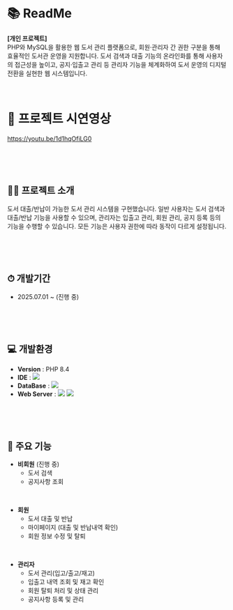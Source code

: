 # 📚 ReadMe
**[개인 프로젝트]**
<br>
PHP와 MySQL을 활용한 웹 도서 관리 플랫폼으로, 회원·관리자 간 권한 구분을 통해 효율적인 도서관 운영을 지원합니다. 도서 검색과 대출 기능의 온라인화를 통해 사용자의 접근성을 높이고, 공지·입출고 관리 등 관리자 기능을 체계화하여 도서 운영의 디지털 전환을 실현한 웹 시스템입니다.
<br><br><br>

# 🎥 프로젝트 시연영상
 https://youtu.be/1d1hqOfiLG0

<br><br><br>

## 👨‍🏫 프로젝트 소개
도서 대출/반납이 가능한 도서 관리 시스템을 구현했습니다.
일반 사용자는 도서 검색과 대출/반납 기능을 사용할 수 있으며,
관리자는 입출고 관리, 회원 관리, 공지 등록 등의 기능을 수행할 수 있습니다.
모든 기능은 사용자 권한에 따라 동작이 다르게 설정됩니다.

<br><br><br>



## ⏱ 개발기간
- 2025.07.01 ~ (진행 중)

<br><br><br>



## 💻 개발환경
- **Version** : PHP 8.4
- **IDE** : <img src="https://img.shields.io/badge/vscode-1e97e8?style=for-the-badge&logo=vscode&logoColor=white"/>
- **DataBase** : <img src="https://img.shields.io/badge/mysql-4479A1?style=for-the-badge&logo=mysql&logoColor=white">
- **Web Server** : <img src="https://img.shields.io/badge/apache-D22128?style=for-the-badge&logo=apache&logoColor=white"> <img src="https://img.shields.io/badge/xampp-FB7A24?style=for-the-badge&logo=xampp&logoColor=white">

<br><br><br>



## 📌 주요 기능
- **비회원** (진행 중)
  - 도서 검색 
  - 공지사항 조회
    
 <br>
 
- **회원**
  - 도서 대출 및 반납
  - 마이페이지 (대출 및 반납내역 확인)
  - 회원 정보 수정 및 탈퇴

<br>

- **관리자**
  - 도서 관리(입고/출고/재고)
  - 입출고 내역 조회 및 재고 확인
  - 회원 탈퇴 처리 및 상태 관리
  - 공지사항 등록 및 관리




